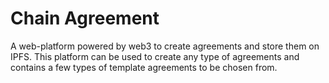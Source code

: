 # Chain Agreement

A web-platform powered by web3 to create agreements and store them on IPFS.
This platform can be used to create any type of agreements and contains a 
few types of template agreements to be chosen from.

